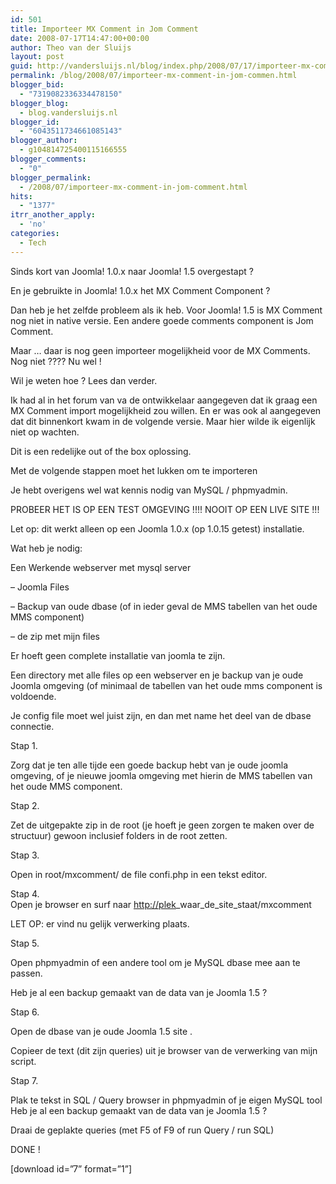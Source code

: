 ```yaml
---
id: 501
title: Importeer MX Comment in Jom Comment
date: 2008-07-17T14:47:00+00:00
author: Theo van der Sluijs
layout: post
guid: http://vandersluijs.nl/blog/index.php/2008/07/17/importeer-mx-comment-in-jom-commen/
permalink: /blog/2008/07/importeer-mx-comment-in-jom-commen.html
blogger_bid:
  - "7319082336334478150"
blogger_blog:
  - blog.vandersluijs.nl
blogger_id:
  - "6043511734661085143"
blogger_author:
  - g104814725400115166555
blogger_comments:
  - "0"
blogger_permalink:
  - /2008/07/importeer-mx-comment-in-jom-comment.html
hits:
  - "1377"
itrr_another_apply:
  - 'no'
categories:
  - Tech
---
```

Sinds kort van Joomla! 1.0.x naar Joomla! 1.5 overgestapt ?

En je gebruikte in Joomla! 1.0.x het MX Comment Component ?

Dan heb je het zelfde probleem als ik heb. Voor Joomla! 1.5 is MX Comment nog niet in native versie. Een andere goede comments component is Jom Comment.

Maar … daar is nog geen importeer mogelijkheid voor de MX Comments. Nog niet ???? Nu wel !

Wil je weten hoe ? Lees dan verder.

Ik had al in het forum van va de ontwikkelaar aangegeven dat ik graag een MX Comment import mogelijkheid zou willen. En er was ook al aangegeven dat dit binnenkort kwam in de volgende versie. Maar hier wilde ik eigenlijk niet op wachten.

Dit is een redelijke out of the box oplossing.

Met de volgende stappen moet het lukken om te importeren

Je hebt overigens wel wat kennis nodig van MySQL / phpmyadmin.

PROBEER HET IS OP EEN TEST OMGEVING !!!! NOOIT OP EEN LIVE SITE !!!

Let op: dit werkt alleen op een Joomla 1.0.x (op 1.0.15 getest) installatie.

Wat heb je nodig:

Een Werkende webserver met mysql server

&#8211; Joomla Files

&#8211; Backup van oude dbase (of in ieder geval de MMS tabellen van het oude MMS component)

&#8211; de zip met mijn files

Er hoeft geen complete installatie van joomla te zijn.

Een directory met alle files op een webserver en je backup van je oude Joomla omgeving (of minimaal de tabellen van het oude mms component is voldoende.

Je config file moet wel juist zijn, en dan met name het deel van de dbase connectie.

Stap 1.

Zorg dat je ten alle tijde een goede backup hebt van je oude joomla omgeving, of je nieuwe joomla omgeving met hierin de MMS tabellen van het oude MMS component.

Stap 2.

Zet de uitgepakte zip in de root (je hoeft je geen zorgen te maken over de structuur) gewoon inclusief folders in de root zetten.

Stap 3. 

Open in root/mxcomment/ de file confi.php in een tekst editor.

Stap 4.  
Open je browser en surf naar <http://plek>_waar_de_site_staat/mxcomment

LET OP: er vind nu gelijk verwerking plaats.

Stap 5.

Open phpmyadmin of een andere tool om je MySQL dbase mee aan te passen.

Heb je al een backup gemaakt van de data van je Joomla 1.5 ?

Stap 6.

Open de dbase van je oude Joomla 1.5 site .

Copieer de text (dit zijn queries) uit je browser van de verwerking van mijn script.

Stap 7.

Plak te tekst in SQL / Query browser in phpmyadmin of je eigen MySQL tool  
Heb je al een backup gemaakt van de data van je Joomla 1.5 ?

Draai de geplakte queries (met F5 of F9 of run Query / run SQL)

DONE !

[download id=”7” format=”1”]